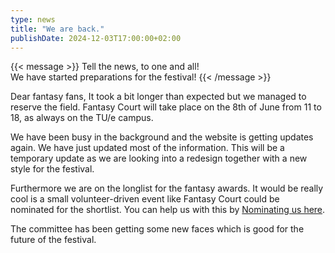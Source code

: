 ```yaml
--- 
type: news 
title: "We are back." 
publishDate: 2024-12-03T17:00:00+02:00 
--- 
```


{{< message >}}
Tell the news, to one and all!\
We have started preparations for the festival!
{{< /message >}}

Dear fantasy fans,
It took a bit longer than expected but we managed to reserve the field. Fantasy Court will take place on the 8th of June from 11 to 18, as always on the TU/e campus.

We have been busy in the background and the website is getting updates again. We have just updated most of the information. This will be a temporary update as we are looking into a redesign together with a new style for the festival. 

Furthermore we are on the longlist for the fantasy awards. It would be really cool is a small volunteer-driven event like Fantasy Court could be nominated for the shortlist. You can help us with this by [Nominating us here](fantasy-awards.nl ). 

The committee has been getting some new faces which is good for the future of the festival. 